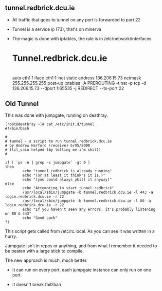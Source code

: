 ## tunnel.redbrick.dcu.ie


*  All traffic that goes to tunnel on any port is forwarded to port 22

*  Tunnel is a service ip (73), that's on minerva

*  The magic is done with iptables, the rule is in /etc/network/interfaces

	
	#
	# Tunnel.redbrick.dcu.ie
	#
	auto eth1:1
	iface eth1:1 inet static
	   address 136.206.15.73
	   netmask 255.255.255.255
	   post-up iptables -A PREROUTING -t nat -p tcp -d 136.206.15.73 --dport 1:65535 -j REDIRECT --to-port 22


## Old Tunnel

This was done with jumpgate, running on deathray.

	
	[root@deathray ~]# cat /etc/init.d/tunnel 
	#!/bin/bash
	
	#
	# tunnel - a script to run tunnel.redbrick.dcu.ie
	# by Andrew Harford (receive) 6/05/2008
	# (lil_cain helped (by telling me i'm shit))
	#
	
	if [ `ps -A | grep -c jumpgate` -gt 0 ]
	then 
	        echo "tunnel.redbrick is already running"
	        echo "(or at least it think's it is.)"
	        echo "(you could always pkill it anyway)"
	else
	        echo "Attempting to start tunnel.redbrick"
	        /usr/local/sbin/jumpgate -b tunnel.redbrick.dcu.ie -l 443 -a login.redbrick.dcu.ie -r 22
	        /usr/local/sbin/jumpgate -b tunnel.redbrick.dcu.ie -l 80 -a login.redbrick.dcu.ie -r 22
	        echo "If you haven't seen any errors, it's probably listening on 80 & 443"
	        echo "Good Luck"
	fi


This script gets called from /etc/rc.local. As you can see it was written in a hurry.

Jumpgate isn't in repos or anything, and from what I remember it needed to be beaten with a large stick to compile.

The new approach is much, much better. 

*  It can run on every port, each jumpgate instance can only run on one port.

*  It doesn't break fail2ban
